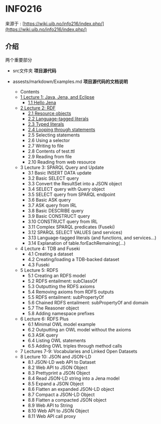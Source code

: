 # INFO216

来源于 : [https://wiki.uib.no/info216/index.php/](https://wiki.uib.no/info216/index.php/)

## 介绍

两个重要部分

- src文件夹 **项目源代码**
- assests/markdown/Examples.md  **项目源代码的文档说明**

    - Contents
    - [1	Lecture 1: Java, Jena, and Eclipse](https://github.com/mind-edu/INFO216/blob/master/assests/markdown/Examples.md#lecture-1-java-jena-and-eclipse)
        - [1.1	Hello Jena](https://github.com/mind-edu/INFO216/blob/master/assests/markdown/Examples.md#11-hello-jena)
    - [2	Lecture 2: RDF](https://github.com/mind-edu/INFO216/blob/master/assests/markdown/Examples.md#lecture-2-rdf)
        - [2.1	Resource objects](https://github.com/mind-edu/INFO216/blob/master/assests/markdown/Examples.md#21-resource-objects)
        - [2.2	Language-tagged literals](https://github.com/mind-edu/INFO216/blob/master/assests/markdown/Examples.md#22-language-tagged-literals)
        - [2.3	Typed literals](https://github.com/mind-edu/INFO216/blob/master/assests/markdown/Examples.md#23-typed-literals)
        - [2.4	Looping through statements](https://github.com/mind-edu/INFO216/blob/master/assests/markdown/Examples.md#24-looping-through-statements)
        - 2.5	Selecting statements
        - 2.6	Using a selector
        - 2.7	Writing to file
        - 2.8	Contents of test.ttl
        - 2.9	Reading from file
        - 2.10	Reading from web resource
    - 3	Lecture 3: SPARQL Query and Update
        - 3.1	Basic INSERT DATA update
        - 3.2	Basic SELECT query
        - 3.3	Convert the ResultSet into a JSON object
        - 3.4	SELECT query with Query object
        - 3.5	SELECT query from SPARQL endpoint
        - 3.6	Basic ASK query
        - 3.7	ASK query from IRL
        - 3.8	Basic DESCRIBE query
        - 3.9	Basic CONSTRUCT query
        - 3.10	CONSTRUCT query from IRL
        - 3.11	Complex SPARQL predicates (Fuseki)
        - 3.12	SPARQL SELECT VALUES (and services)
        - 3.13	Language-tagged literals (and functions, and services...)
        - 3.14	Explanation of table.forEachRemaining(...)
    - 4	Lecture 4: TDB and Fuseki
        - 4.1	Creating a dataset
        - 4.2	Creating/loading a TDB-backed dataset
        - 4.3	Fuseki
    - 5	Lecture 5: RDFS
        - 5.1	Creating an RDFS model
        - 5.2	RDFS entailment: subClassOf
        - 5.3	Outputting the RDFS axioms
        - 5.4	Removing axioms from RDFS outputs
        - 5.5	RDFS entailment: subPropertyOf
        - 5.6	Chained RDFS entailment: subPropertyOf and domain
        - 5.7	The Reasoner object
        - 5.8	Adding namespace prefixes
    - 6	Lecture 6: RDFS Plus
        - 6.1	Minimal OWL model example
        - 6.2	Outputting an OWL model without the axioms
        - 6.3	ASK query
        - 6.4	Listing OWL statements
        - 6.5	Adding OWL triples through method calls
    - 7	Lectures 7-9: Vocabularies and Linked Open Datasets
    - 8	Lecture 10: JSON and JSON-LD
        - 8.1	JSON-LD web API to Dataset
        - 8.2	Web API to JSON Object
        - 8.3	Prettyprint a JSON Object
        - 8.4	Read JSON-LD string into a Jena model
        - 8.5	Expand a JSON Object
        - 8.6	Flatten an expanded JSON-LD object
        - 8.7	Compact a JSON-LD Object
        - 8.8	Flatten a compacted JSON object
        - 8.9	Web API to String
        - 8.10	Web API to JSON Object
        - 8.11	Web API call proxy

